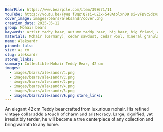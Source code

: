```yaml
---
BearPile: https://www.bearpile.com/item/398671/11
YouTube: https://youtu.be/FQWq_f8gpjQ?si=uZZx-548Atolxn09 si=yFpVcSdzvsOLXVdZ
cover_image: images/bears/aleksandr/cover.png
creation_date: 2025-05-12
group: Mohair bears
keywords: artist teddy bear, autumn teddy bear, big bear, big friend, classic teddy, collectible teddy bear, German mohair, handmade teddy bear, mohair teddy bear, plush bear gift, Teddy bear
materials: Mohair (Germany), cedar sawdust, cedar wool, mineral granulate, glass eyes
name: Aleksandr
pinned: false
size: 42 cm
slug: aleksandr
stores_links: 
summary: Collectible Mohair Teddy Bear, 42 cm
images:
  - images/bears/aleksandr/1.png
  - images/bears/aleksandr/2.png
  - images/bears/aleksandr/3.png
  - images/bears/aleksandr/4.png
  - images/bears/aleksandr/5.png
  - images/bears/aleksandr/6.png store_links:
---
```

An elegant 42 cm Teddy bear crafted from luxurious mohair. His refined vintage collar adds a touch of charm and aristocracy. Large, dignified, yet irresistibly tender, he will become a true centerpiece of any collection and bring warmth to any home.